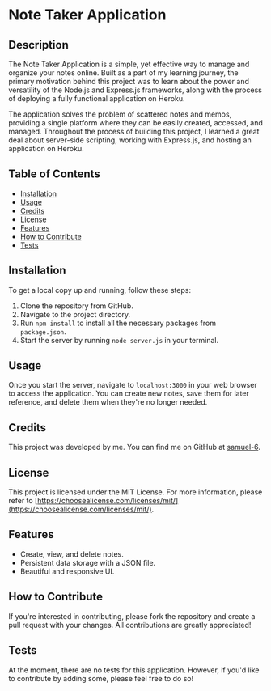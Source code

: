 # Note Taker Application

## Description

The Note Taker Application is a simple, yet effective way to manage and organize your notes online. Built as a part of my learning journey, the primary motivation behind this project was to learn about the power and versatility of the Node.js and Express.js frameworks, along with the process of deploying a fully functional application on Heroku.

The application solves the problem of scattered notes and memos, providing a single platform where they can be easily created, accessed, and managed. Throughout the process of building this project, I learned a great deal about server-side scripting, working with Express.js, and hosting an application on Heroku.

## Table of Contents

- [Installation](#installation)
- [Usage](#usage)
- [Credits](#credits)
- [License](#license)
- [Features](#features)
- [How to Contribute](#how-to-contribute)
- [Tests](#tests)

## Installation

To get a local copy up and running, follow these steps:

1. Clone the repository from GitHub.
2. Navigate to the project directory.
3. Run `npm install` to install all the necessary packages from `package.json`.
4. Start the server by running `node server.js` in your terminal.

## Usage

Once you start the server, navigate to `localhost:3000` in your web browser to access the application. You can create new notes, save them for later reference, and delete them when they're no longer needed.

## Credits

This project was developed by me. You can find me on GitHub at [samuel-6](https://github.com/samuel-6).

## License

This project is licensed under the MIT License. For more information, please refer to [https://choosealicense.com/licenses/mit/](https://choosealicense.com/licenses/mit/).

## Features

- Create, view, and delete notes.
- Persistent data storage with a JSON file.
- Beautiful and responsive UI.

## How to Contribute

If you're interested in contributing, please fork the repository and create a pull request with your changes. All contributions are greatly appreciated!

## Tests

At the moment, there are no tests for this application. However, if you'd like to contribute by adding some, please feel free to do so!